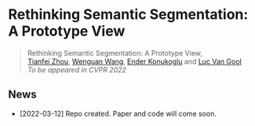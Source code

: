 # Rethinking Semantic Segmentation: A Prototype View

> Rethinking Semantic Segmentation: A Prototype View,            
> [Tianfei Zhou](https://www.tfzhou.com/), [Wenguan Wang](https://sites.google.com/view/wenguanwang/), [Ender Konukoglu](https://scholar.google.com/citations?user=OeEMrhQAAAAJ&hl=en) and [Luc Van Gool](https://scholar.google.com/citations?user=TwMib_QAAAAJ&hl=en) <br>
> *To be appeared in CVPR 2022*

## News
* [2022-03-12] Repo created. Paper and code will come soon.
